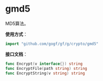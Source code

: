 # gmd5
MD5算法。

**使用方式**：
```go
import "github.com/gogf/gf/g/crypto/gmd5"
```

**接口文档**：

```go
func Encrypt(v interface{}) string
func EncryptFile(path string) string
func EncryptString(v string) string
```